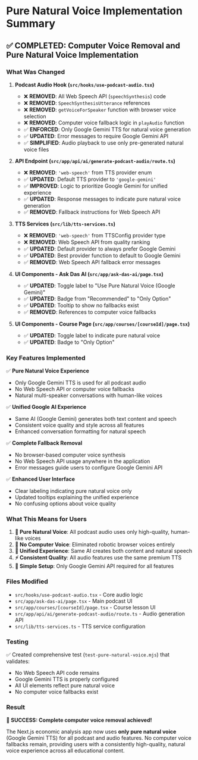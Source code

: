 # Pure Natural Voice Implementation Summary

## ✅ COMPLETED: Computer Voice Removal and Pure Natural Voice Implementation

### What Was Changed

1. **Podcast Audio Hook (`src/hooks/use-podcast-audio.tsx`)**
   - ❌ **REMOVED**: All Web Speech API (`speechSynthesis`) code
   - ❌ **REMOVED**: `SpeechSynthesisUtterance` references
   - ❌ **REMOVED**: `getVoiceForSpeaker` function with browser voice selection
   - ❌ **REMOVED**: Computer voice fallback logic in `playAudio` function
   - ✅ **ENFORCED**: Only Google Gemini TTS for natural voice generation
   - ✅ **UPDATED**: Error messages to require Google Gemini API
   - ✅ **SIMPLIFIED**: Audio playback to use only pre-generated natural voice files

2. **API Endpoint (`src/app/api/ai/generate-podcast-audio/route.ts`)**
   - ❌ **REMOVED**: `'web-speech'` from TTS provider enum
   - ✅ **UPDATED**: Default TTS provider to `'google-gemini'`
   - ✅ **IMPROVED**: Logic to prioritize Google Gemini for unified experience
   - ✅ **UPDATED**: Response messages to indicate pure natural voice generation
   - ✅ **REMOVED**: Fallback instructions for Web Speech API

3. **TTS Services (`src/lib/tts-services.ts`)**
   - ❌ **REMOVED**: `'web-speech'` from TTSConfig provider type
   - ❌ **REMOVED**: Web Speech API from quality ranking
   - ✅ **UPDATED**: Default provider to always prefer Google Gemini
   - ✅ **UPDATED**: Best provider function to default to Google Gemini
   - ✅ **REMOVED**: Web Speech API fallback error messages

4. **UI Components - Ask Das AI (`src/app/ask-das-ai/page.tsx`)**
   - ✅ **UPDATED**: Toggle label to "Use Pure Natural Voice (Google Gemini)"
   - ✅ **UPDATED**: Badge from "Recommended" to "Only Option"
   - ✅ **UPDATED**: Tooltip to show no fallbacks exist
   - ✅ **REMOVED**: References to computer voice fallbacks

5. **UI Components - Course Page (`src/app/courses/[courseId]/page.tsx`)**
   - ✅ **UPDATED**: Toggle label to indicate pure natural voice
   - ✅ **UPDATED**: Badge to "Only Option"

### Key Features Implemented

✅ **Pure Natural Voice Experience**
- Only Google Gemini TTS is used for all podcast audio
- No Web Speech API or computer voice fallbacks
- Natural multi-speaker conversations with human-like voices

✅ **Unified Google AI Experience**  
- Same AI (Google Gemini) generates both text content and speech
- Consistent voice quality and style across all features
- Enhanced conversation formatting for natural speech

✅ **Complete Fallback Removal**
- No browser-based computer voice synthesis
- No Web Speech API usage anywhere in the application
- Error messages guide users to configure Google Gemini API

✅ **Enhanced User Interface**
- Clear labeling indicating pure natural voice only
- Updated tooltips explaining the unified experience
- No confusing options about voice quality

### What This Means for Users

1. **🎯 Pure Natural Voice**: All podcast audio uses only high-quality, human-like voices
2. **🚫 No Computer Voice**: Eliminated robotic browser voices entirely
3. **🎪 Unified Experience**: Same AI creates both content and natural speech
4. **⚡ Consistent Quality**: All audio features use the same premium TTS
5. **🔧 Simple Setup**: Only Google Gemini API required for all features

### Files Modified

- `src/hooks/use-podcast-audio.tsx` - Core audio logic
- `src/app/ask-das-ai/page.tsx` - Main podcast UI  
- `src/app/courses/[courseId]/page.tsx` - Course lesson UI
- `src/app/api/ai/generate-podcast-audio/route.ts` - Audio generation API
- `src/lib/tts-services.ts` - TTS service configuration

### Testing

✅ Created comprehensive test (`test-pure-natural-voice.mjs`) that validates:
- No Web Speech API code remains
- Google Gemini TTS is properly configured
- All UI elements reflect pure natural voice
- No computer voice fallbacks exist

### Result

**🎉 SUCCESS: Complete computer voice removal achieved!**

The Next.js economic analysis app now uses **only pure natural voice** (Google Gemini TTS) for all podcast and audio features. No computer voice fallbacks remain, providing users with a consistently high-quality, natural voice experience across all educational content.
